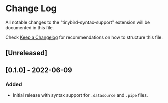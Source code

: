 # Change Log

All notable changes to the "tinybird-syntax-support" extension will be documented in this file.

Check [Keep a Changelog](http://keepachangelog.com/) for recommendations on how to structure this file.

## [Unreleased]

## [0.1.0] - 2022-06-09

### Added

- Initial release with syntax support for `.datasource` and `.pipe` files.
